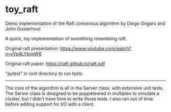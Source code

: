 # toy_raft
Demo implementation of the Raft consensus algorithm by Diego Ongaro and John Ousterhout

A quick, toy implementation of something resembling raft.

Original raft presentation:
https://www.youtube.com/watch?v=vYp4LYbnnW8

Original raft paper:
https://raft.github.io/raft.pdf

"pytest" in root directory to run tests

--------------------------

The core of the algorithm is all in the Server class, with extensive unit tests.
The Server class is designed to be puppeteered in multiples to simulate a cluster, but
I didn't have time to write those tests. I also ran out of time before adding support
for I/O with a client.
